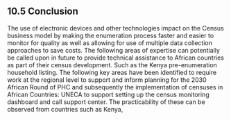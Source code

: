 ## 10.5 Conclusion 

The use of electronic devices and other technologies  impact on the Census business model by making the enumeration process faster and easier to monitor for quality as well as allowing for use of multiple data collection approaches to save costs.
The following areas of expertise can potentially be called upon in future to provide technical assistance to African countries as part of their census development. Such as the Kenya pre-enumeration household listing.
The following key areas have been identified to require work at the regional level to support and inform planning for the 2030 African Round of PHC and subsequently the implementation of censuses in African Countries: UNECA to support setting up the census monitoring dashboard and call support center. The practicability of these can be observed from countries such as Kenya,
